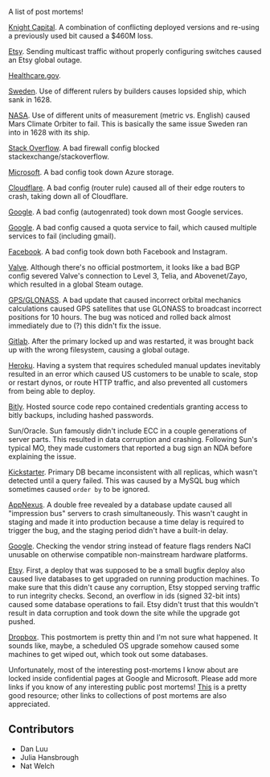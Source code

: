 A list of post mortems!

[Knight Capital](http://pythonsweetness.tumblr.com/post/64740079543/how-to-lose-172222-a-second-for-45-minutes). A combination of conflicting deployed versions and re-using a previously used bit caused a $460M loss.

[Etsy](https://codeascraft.com/2012/01/23/solr-bittorrent-index-replication/). Sending multicast traffic without properly configuring switches caused an Etsy global outage.

[Healthcare.gov](https://plus.google.com/+AndreasSchou/posts/FhWtABz7ew9).

[Sweden](http://www.pri.org/stories/2012-02-23/new-clues-emerge-centuries-old-swedish-shipwreck). Use of different rulers by builders causes lopsided ship, which sank in 1628.

[NASA](https://en.wikipedia.org/wiki/Mars_Climate_Orbiter). Use of different units of measurement (metric vs. English) caused Mars Climate Orbiter to fail. This is basically the same issue Sweden ran into in 1628 with its ship.

[Stack Overflow](http://stackstatus.net/post/96025967369/outage-post-mortem-august-25th-2014). A bad firewall config blocked stackexchange/stackoverflow.

[Microsoft](http://azure.microsoft.com/blog/2014/11/19/update-on-azure-storage-service-interruption/). A bad config took down Azure storage.

[Cloudflare](https://blog.cloudflare.com/todays-outage-post-mortem-82515/). A bad config (router rule) caused all of their edge routers to crash, taking down all of Cloudflare.

[Google](http://googleblog.blogspot.com/2014/01/todays-outage-for-several-google.html). A bad config (autogenrated) took down most Google services.

[Google](https://code.google.com/p/chromium/issues/detail?id=165171#c27). A bad config caused a quota service to fail, which caused multiple services to fail (including gmail).

[Facebook](https://blog.thousandeyes.com/facebook-outage-deep-dive/). A bad config took down both Facebook and Instagram.

[Valve](https://blog.thousandeyes.com/steam-outage-monitor-data-center-connectivity/). Although there's no official postmortem, it looks like a bad BGP config severed Valve's connection to Level 3, Telia, and Abovenet/Zayo, which resulted in a global Steam outage.

[GPS/GLONASS](http://www.gps.gov/governance/advisory/meetings/2014-06/beutler1.pdf). A bad update that caused incorrect orbital mechanics calculations caused GPS satellites that use GLONASS to broadcast incorrect positions for 10 hours. The bug was noticed and rolled back almost immediately due to (?) this didn't fix the issue.

[Gitlab](https://docs.google.com/document/d/1ScqXAdb6BjhsDzCo3qdPYbt1uULzgZqPO8zHeHHarS0/preview?sle=true&hl=en&forcehl=1#heading=h.dfbilqgnc5sf). After the primary locked up and was restarted, it was brought back up with the wrong filesystem, causing a global outage.

[Heroku](https://status.heroku.com/incidents/642?postmortem). Having a system that requires scheduled manual updates inevitably resulted in an error which caused US customers to be unable to scale, stop or restart dynos, or route HTTP traffic, and also prevented all customers from being able to deploy.

[Bitly](http://blog.bitly.com/post/85260908544/more-detail). Hosted source code repo contained credentials granting access to bitly backups, including hashed passwords.

Sun/Oracle. Sun famously didn't include ECC in a couple generations of server parts. This resulted in data corruption and crashing. Following Sun's typical MO, they made customers that reported a bug sign an NDA before explaining the issue.

[Kickstarter](https://www.kickstarter.com/backing-and-hacking/the-day-the-replication-died). Primary DB became inconsistent with all replicas, which wasn't detected until a query failed. This was caused by a MySQL bug which sometimes caused `order by` to be ignored.

[AppNexus](http://techblog.appnexus.com/2013/2013-09-17-outage-postmortem/). A double free revealed by a database update caused all "impression bus" servers to crash simultaneously. This wasn't caught in staging and made it into production because a time delay is required to trigger the bug, and the staging period didn't have a built-in delay.

[Google](https://code.google.com/p/nativeclient/issues/detail?id=2508). Checking the vendor string instead of feature flags renders NaCl unusable on otherwise compatible non-mainstream hardware platforms.

[Etsy](https://blog.etsy.com/news/2012/demystifying-site-outages/). First, a deploy that was supposed to be a small bugfix deploy also caused live databases to get upgraded on running production machines. To make sure that this didn't cause any corruption, Etsy stopped serving traffic to run integrity checks. Second, an overflow in ids (signed 32-bit ints) caused some database operations to fail. Etsy didn't trust that this wouldn't result in data corruption and took down the site while the upgrade got pushed.

[Dropbox](https://blogs.dropbox.com/tech/2014/01/outage-post-mortem/). This postmortem is pretty thin and I'm not sure what happened. It sounds like, maybe, a scheduled OS upgrade somehow caused some machines to get wiped out, which took out some databases.

Unfortunately, most of the interesting post-mortems I know about are locked inside confidential pages at Google and Microsoft. Please add more links if you know of any interesting public post mortems! [This](https://plus.google.com/communities/115136140203018391796) is a pretty good resource; other links to collections of post mortems are also appreciated.

## Contributors

* Dan Luu
* Julia Hansbrough
* Nat Welch

